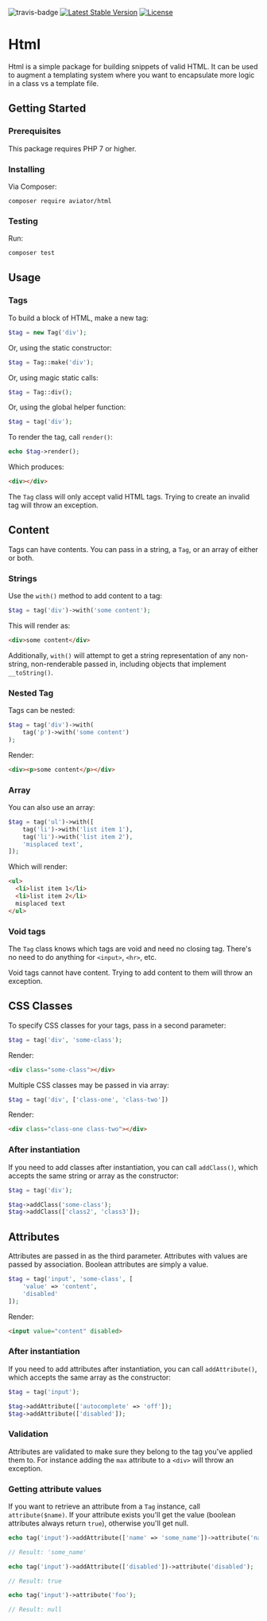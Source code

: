 ![travis-badge](https://travis-ci.org/danielsdeboer/html.svg?branch=master)
[![Latest Stable Version](https://poser.pugx.org/aviator/html/v/stable)](https://packagist.org/packages/aviator/html)
[![License](https://poser.pugx.org/aviator/html/license)](https://packagist.org/packages/aviator/html)
# Html

Html is a simple package for building snippets of valid HTML. It can be used to augment a templating system where you want to encapsulate more logic in a class vs a template file. 

## Getting Started
### Prerequisites

This package requires PHP 7 or higher.

### Installing

Via Composer:

```
composer require aviator/html
``` 

### Testing

Run:

```html
composer test
```

## Usage

### Tags

To build a block of HTML, make a new tag:

```php
$tag = new Tag('div');
```

Or, using the static constructor:

```php
$tag = Tag::make('div');
```

Or, using magic static calls:

```php
$tag = Tag::div();
```

Or, using the global helper function:

```php 
$tag = tag('div');
```

To render the tag, call `render()`:

```php
echo $tag->render();
```

Which produces:

```html
<div></div>
```

The `Tag` class will only accept valid HTML tags. Trying to create an invalid tag will throw an exception.

## Content

Tags can have contents. You can pass in a string, a `Tag`, or an array of either or both.

### Strings

Use the `with()` method to add content to a tag:

```php
$tag = tag('div')->with('some content');
```

This will render as:

```html
<div>some content</div>
```

Additionally, `with()` will attempt to get a string representation of any non-string, non-renderable passed in, including objects that implement `__toString()`. 

### Nested Tag

Tags can be nested:

```php
$tag = tag('div')->with(
    tag('p')->with('some content')
);
```

Render:

```html
<div><p>some content</p></div>
```

### Array

You can also use an array:

```php
$tag = tag('ul')->with([
    tag('li')->with('list item 1'),
    tag('li')->with('list item 2'),
    'misplaced text',
]);
```

Which will render:

```html
<ul>
  <li>list item 1</li>
  <li>list item 2</li>
  misplaced text
</ul>
```

### Void tags

The `Tag` class knows which tags are void and need no closing tag. There's no need to do anything for `<input>`, `<hr>`, etc.

Void tags cannot have content. Trying to add content to them will throw an exception.

## CSS Classes

To specify CSS classes for your tags, pass in a second parameter:

```php
$tag = tag('div', 'some-class');
```

Render:

```html
<div class="some-class"></div>
```

Multiple CSS classes may be passed in via array:

```php
$tag = tag('div', ['class-one', 'class-two'])
```

Render:

```html
<div class="class-one class-two"></div>
```

### After instantiation

If you need to add classes after instantiation, you can call `addClass()`, which accepts the same string or array as the constructor:

```php
$tag = tag('div');

$tag->addClass('some-class');
$tag->addClass(['class2', 'class3']);
```

## Attributes

Attributes are passed in as the third parameter. Attributes with values are passed by association. Boolean attributes are simply a value.

```php
$tag = tag('input', 'some-class', [
    'value' => 'content',
    'disabled'
]);
```

Render:

```html
<input value="content" disabled>
```

### After instantiation

If you need to add attributes after instantiation, you can call `addAttribute()`, which accepts the same array as the constructor:

```php
$tag = tag('input');

$tag->addAttribute(['autocomplete' => 'off']);
$tag->addAttribute(['disabled']);
```

### Validation

Attributes are validated to make sure they belong to the tag you've applied them to. For instance adding the `max` attribute to a `<div>` will throw an exception.

### Getting attribute values

If you want to retrieve an attribute from a `Tag` instance, call `attribute($name)`. If your attribute exists you'll get the value (boolean attributes always return `true`), otherwise you'll get null.

```php
echo tag('input')->addAttribute(['name' => 'some_name'])->attribute('name');

// Result: 'some_name'

echo tag('input')->addAttribute(['disabled'])->attribute('disabled');

// Result: true

echo tag('input')->attribute('foo');

// Result: null
```  


